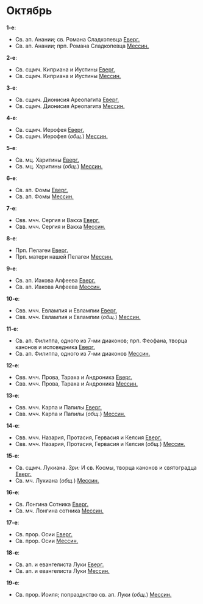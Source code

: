 
# Октябрь

**1-е**: 
- Св. ап. Анании; св. Романа Сладкопевца [Еверг.](01_EUR.ru.md)
- Св. ап. Анании; прп. Романа Сладкопевца [Мессин.](01_MES.ru.md)

**2-е**: 
- Св. сщмч. Киприана и Иустины [Еверг.](02_EUR.ru.md)
- Св. сщмч. Киприана и Иустины [Мессин.](02_MES.ru.md)

**3-е**: 
- Св. сщмч. Дионисия Ареопагита [Еверг.](03_EUR.ru.md)
- Св. сщмч. Дионисия Ареопагита [Мессин.](03_MES.ru.md)

**4-е**: 
- Св. сщмч. Иерофея [Еверг.](04_EUR.ru.md)
- Св. сщмч. Иерофея (*общ.*) [Мессин.](04_MES.ru.md)

**5-е**: 
- Св. мц. Харитины [Еверг.](05_EUR.ru.md)
- Св. мц. Харитины (*общ.*) [Мессин.](05_MES.ru.md)

**6-е**: 
- Св. ап. Фомы [Еверг.](06_EUR.ru.md)
- Св. ап. Фомы [Мессин.](06_MES.ru.md)

**7-е**: 
- Свв. мчч. Сергия и Вакха [Еверг.](07_EUR.ru.md)
- Свв. мчч. Сергия и Вакха [Мессин.](07_MES.ru.md)

**8-е**: 
- Прп. Пелагеи [Еверг.](08_EUR.ru.md)
- Прп. матери нашей Пелагеи [Мессин.](08_MES.ru.md)

**9-е**: 
- Св. ап. Иакова Алфеева [Еверг.](09_EUR.ru.md)
- Св. ап. Иакова Алфеева [Мессин.](09_MES.ru.md)

**10-е**: 
- Свв. мчч. Евлампия и Евлампии [Еверг.](10_EUR.ru.md)
- Свв. мчч. Евлампия и Евлампии (*общ.*) [Мессин.](10_MES.ru.md)

**11-е**: 
- Св. ап. Филиппа, одного из 7-ми диаконов; прп. Феофана, творца канонов и исповедника [Еверг.](11_EUR.ru.md)
- Св. ап. Филиппа, одного из 7-ми диаконов [Мессин.](11_MES.ru.md)

**12-е**: 
- Свв. мчч. Прова, Тараха и Андроника [Еверг.](12_EUR.ru.md)
- Свв. мчч. Прова, Тараха и Андроника [Мессин.](12_MES.ru.md)

**13-е**: 
- Свв. мчч. Карпа и Папилы [Еверг.](13_EUR.ru.md)
- Свв. мчч. Карпа и Папилы (*общ.*) [Мессин.](13_MES.ru.md)

**14-е**: 
- Свв. мчч. Назария, Протасия, Гервасия и Келсия [Еверг.](14_EUR.ru.md)
- Свв. мчч. Назария, Протасия, Гервасия и Келсия (*общ.*) [Мессин.](14_MES.ru.md)

**15-е**: 
- Св. сщмч. Лукиана. *Зри:* И св. Космы, творца канонов и святоградца [Еверг.](15_EUR.ru.md)
- Св. мч. Лукиана (*общ.*) [Мессин.](15_MES.ru.md)

**16-е**: 
- Св. Лонгина Сотника [Еверг.](16_EUR.ru.md)
- Св. мч. Лонгина сотника [Мессин.](16_MES.ru.md)

**17-е**: 
- Св. прор. Осии [Еверг.](17_EUR.ru.md)
- Св. прор. Осии [Мессин.](17_MES.ru.md)

**18-е**: 
- Св. ап. и евангелиста Луки [Еверг.](18_EUR.ru.md)
- Св. ап. и евангелиста Луки [Мессин.](18_MES.ru.md)

**19-е**: 
- Св. прор. Иоиля; попразднство св. ап. Луки (*общ.*) [Мессин.](19_MES.ru.md)
